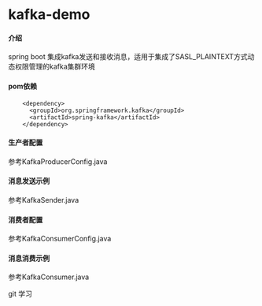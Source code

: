 # kafka-demo

#### 介绍
spring boot 集成kafka发送和接收消息，适用于集成了SASL_PLAINTEXT方式动态权限管理的kafka集群环境

#### pom依赖
````
    <dependency>
	  <groupId>org.springframework.kafka</groupId>
	  <artifactId>spring-kafka</artifactId>
    </dependency>
````
#### 生产者配置
参考KafkaProducerConfig.java

#### 消息发送示例
参考KafkaSender.java

#### 消费者配置
参考KafkaConsumerConfig.java

#### 消息消费示例
参考KafkaConsumer.java

git 学习
